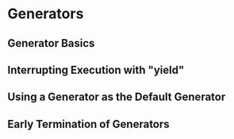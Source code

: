 # Generators

## Generator Basics

## Interrupting Execution with "yield"

## Using a Generator as the Default Generator

## Early Termination of Generators

